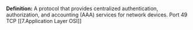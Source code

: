**Definition:**
 A protocol that provides centralized authentication, authorization, and accounting (AAA) services for network devices.
 Port 49 TCP [[7.Application Layer OSI]]